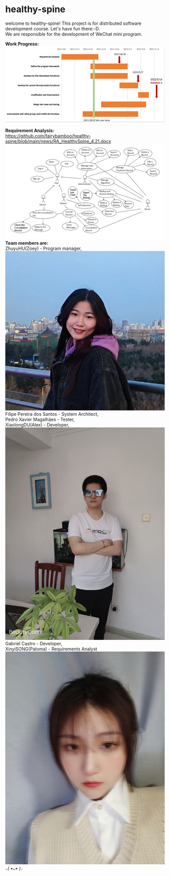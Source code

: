 # healthy-spine
welcome to healthy-spine! This project is for distributed software development course. Let's have fun there:-D.  
We are responsible for the development of WeChat mini program.  

__Work Progress:__  
![ganttchart.png](https://github.com/fairybamboo/healthy-spine/blob/main/Gantt%20Chart/ganttchart.png)  

__Requirement Analysis:__  
https://github.com/fairybamboo/healthy-spine/blob/main/news/RA_HealthySpine_4.21.docx    
![usecaseDiagram.png](https://github.com/fairybamboo/healthy-spine/blob/main/news/usecaseDiagram.png)  
__Team members are:__  
ZhuyuHU(Zoey) - Program manager,  
![Zoey.jpg](https://github.com/fairybamboo/healthy-spine/blob/main/Member%20Introduction/Zoey.jpg)  
Filipe Pereira dos Santos - System Architect,  
Pedro Xavier Magalhães - Tester,  
XiaolongDU(Alex) - Developer,  
![Alex.jpg](https://github.com/fairybamboo/healthy-spine/blob/main/Member%20Introduction/Alex.jpg)  
Gabriel Castro - Developer,  
XinyiSONG(Paloma) - Requirements Analyst  
![Paloma.jpg](https://github.com/fairybamboo/healthy-spine/blob/main/Member%20Introduction/Paloma.jpg)  
*⸜( •ᴗ• )⸝*   

